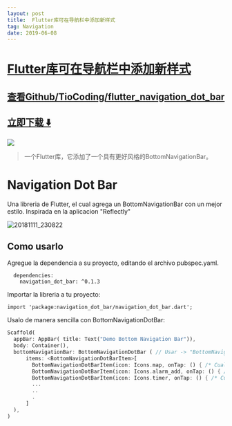 ```yaml
---
layout: post
title:  Flutter库可在导航栏中添加新样式
tag: Navigation
date: 2019-06-08
---
```


# [Flutter库可在导航栏中添加新样式 ](http://github.com/TioCoding/flutter_navigation_dot_bar) 



## [查看Github/TioCoding/flutter_navigation_dot_bar](http://github.com/TioCoding/flutter_navigation_dot_bar)
## [立即下载 ️⬇️ ](https://codeload.github.com/TioCoding/flutter_navigation_dot_bar/zip/master) 


 
![](https://flutterawesome.com/content/images/2018/12/Navigation-Dot-Bar.jpg)
 
>
> 一个Flutter库，它添加了一个具有更好风格的BottomNavigationBar。
>

 
# Navigation Dot Bar

Una libreria de Flutter, el cual agrega un BottomNavigationBar con un mejor estilo. Inspirada en la aplicacion "Reflectly"

![20181111_230822](https://user-images.githubusercontent.com/22163898/48326755-02bf8480-e609-11e8-8825-b81750ea9dfc.gif)

## Como usarlo

Agregue la dependencia a su proyecto, editando el archivo pubspec.yaml.

````
  dependencies:
    navigation_dot_bar: ^0.1.3
````
Importar la libreria a tu proyecto:
````
import 'package:navigation_dot_bar/navigation_dot_bar.dart';
````
Usalo de manera sencilla con BottomNavigationDotBar:
````dart
Scaffold(
  appBar: AppBar( title: Text("Demo Bottom Navigation Bar")),
  body: Container(),
  bottomNavigationBar: BottomNavigationDotBar ( // Usar -> "BottomNavigationDotBar"
      items: <BottomNavigationDotBarItem>[
        BottomNavigationDotBarItem(icon: Icons.map, onTap: () { /* Cualquier funcion - [abrir nueva venta] */ }),
        BottomNavigationDotBarItem(icon: Icons.alarm_add, onTap: () { /* Cualquier funcion - [abrir nueva venta] */ }),
        BottomNavigationDotBarItem(icon: Icons.timer, onTap: () { /* Cualquier funcion - [abrir nueva venta] */ }),
        ...
        ..
        .
      ]
  ),
)
````

